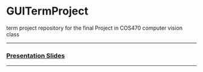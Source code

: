 # GUITermProject
term project repository for the final Project in COS470 computer vision class

---
### [Presentation Slides](https://docs.google.com/presentation/d/17TSWWUZpVJtDB6-sDKOqfnjRTTkJT6wkagNnUxZwehc/edit?ts=608c64fc#slide=id.p)
---
